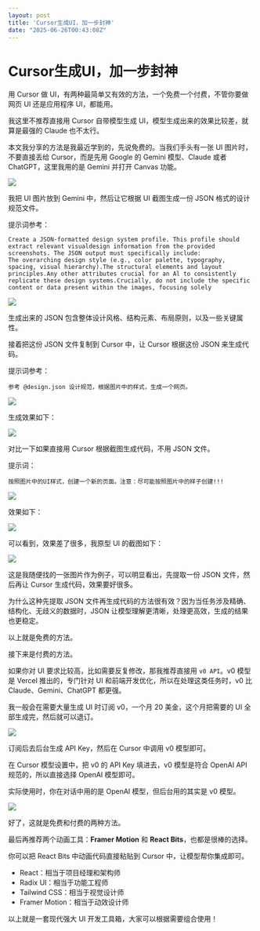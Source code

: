 ```yaml
---
layout: post
title: 'Cursor生成UI，加一步封神'
date: "2025-06-26T00:43:08Z"
---
```

Cursor生成UI，加一步封神
================

用 Cursor 做 UI，有两种最简单又有效的方法，一个免费一个付费，不管你要做网页 UI 还是应用程序 UI，都能用。

我这里不推荐直接用 Cursor 自带模型生成 UI，模型生成出来的效果比较差，就算是最强的 Claude 也不太行。

本文我分享的方法是我最近学到的，先说免费的。当我们手头有一张 UI 图片时，不要直接丢给 Cursor，而是先用 Google 的 Gemini 模型、Claude 或者 ChatGPT，这里我用的是 Gemini 并打开 Canvas 功能。

![](https://img2023.cnblogs.com/blog/2105804/202506/2105804-20250624192554093-704849165.png)

我把 UI 图片放到 Gemini 中，然后让它根据 UI 截图生成一份 JSON 格式的设计规范文件。

提示词参考：

    Create a JSON-formatted design system profile. This profile should extract relevant visualdesign information from the provided screenshots. The JSON output must specifically include:
    The overarching design style (e.g., color palette, typography, spacing, visual hierarchy).The structural elements and layout principles.Any other attributes crucial for an Al to consistently replicate these design systems.Crucially, do not include the specific content or data present within the images, focusing solely
    

![](https://img2024.cnblogs.com/blog/2105804/202506/2105804-20250625085330538-1192844994.png)

生成出来的 JSON 包含整体设计风格、结构元素、布局原则，以及一些关键属性。

接着把这份 JSON 文件复制到 Cursor 中，让 Cursor 根据这份 JSON 来生成代码。

提示词参考：

    参考 @design.json 设计规范，根据图片中的样式，生成一个网页。
    

![](https://img2024.cnblogs.com/blog/2105804/202506/2105804-20250625102713066-642355680.png)

生成效果如下：

![](https://img2024.cnblogs.com/blog/2105804/202506/2105804-20250625102929371-1305325221.png)

对比一下如果直接用 Cursor 根据截图生成代码，不用 JSON 文件。

提示词：

    按照图片中的UI样式，创建一个新的页面。注意：尽可能按照图片中的样子创建!!!
    

![](https://img2024.cnblogs.com/blog/2105804/202506/2105804-20250625103208787-6864466.png)

效果如下：

![](https://img2024.cnblogs.com/blog/2105804/202506/2105804-20250625103454619-1768827570.png)

可以看到，效果差了很多，我原型 UI 的截图如下：

![](https://img2024.cnblogs.com/blog/2105804/202506/2105804-20250625103548366-104073919.png)

这是我随便找的一张图片作为例子，可以明显看出，先提取一份 JSON 文件，然后再让 Cursor 生成代码，效果要好很多。

为什么这种先提取 JSON 文件再生成代码的方法很有效？因为当任务涉及精确、结构化、无歧义的数据时，JSON 让模型理解更清晰，处理更高效，生成的结果也更稳定。

以上就是免费的方法。

接下来是付费的方法。

如果你对 UI 要求比较高，比如需要反复修改，那我推荐直接用 `v0 API`。v0 模型是 Vercel 推出的，专门针对 UI 和前端开发优化，所以在处理这类任务时，v0 比 Claude、Gemini、ChatGPT 都更强。

我一般会在需要大量生成 UI 时订阅 v0，一个月 20 美金，这个月把需要的 UI 全部生成完，然后就可以退订。

![](https://img2024.cnblogs.com/blog/2105804/202506/2105804-20250625110728464-1205112320.png)

订阅后去后台生成 API Key，然后在 Cursor 中调用 v0 模型即可。

在 Cursor 模型设置中，把 v0 的 API Key 填进去，v0 模型是符合 OpenAI API 规范的，所以直接选择 OpenAI 模型即可。

实际使用时，你在对话中用的是 OpenAI 模型，但后台用的其实是 v0 模型。

![](https://img2024.cnblogs.com/blog/2105804/202506/2105804-20250625111004389-564919257.png)

好了，这就是免费和付费的两种方法。

最后再推荐两个动画工具：**Framer Motion** 和 **React Bits**，也都是很棒的选择。

你可以把 React Bits 中动画代码直接粘贴到 Cursor 中，让模型帮你集成即可。

*   React：相当于项目经理和架构师
*   Radix UI：相当于功能工程师
*   Tailwind CSS：相当于视觉设计师
*   Framer Motion：相当于动效设计师

以上就是一套现代强大 UI 开发工具箱，大家可以根据需要组合使用！